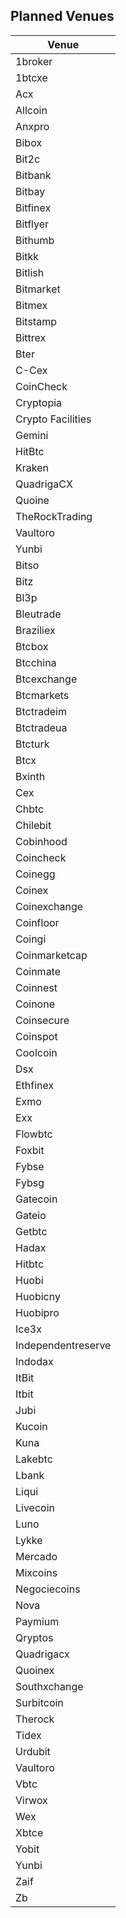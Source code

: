 ## Planned Venues

| Venue              
|--------------------
| 1broker            
| 1btcxe             
| Acx                
| Allcoin            
| Anxpro             
| Bibox              
| Bit2c              
| Bitbank            
| Bitbay             
| Bitfinex           
| Bitflyer           
| Bithumb            
| Bitkk              
| Bitlish            
| Bitmarket          
| Bitmex             
| Bitstamp           
| Bittrex            
| Bter               
| C-Cex              
| CoinCheck          
| Cryptopia          
| Crypto Facilities  
| Gemini             
| HitBtc             
| Kraken             
| QuadrigaCX         
| Quoine             
| TheRockTrading     
| Vaultoro           
| Yunbi              
| Bitso              
| Bitz               
| Bl3p               
| Bleutrade          
| Braziliex          
| Btcbox             
| Btcchina           
| Btcexchange        
| Btcmarkets         
| Btctradeim         
| Btctradeua         
| Btcturk            
| Btcx               
| Bxinth             
| Cex                
| Chbtc              
| Chilebit           
| Cobinhood          
| Coincheck          
| Coinegg            
| Coinex             
| Coinexchange       
| Coinfloor          
| Coingi             
| Coinmarketcap      
| Coinmate           
| Coinnest           
| Coinone            
| Coinsecure         
| Coinspot           
| Coolcoin           
| Dsx                
| Ethfinex           
| Exmo               
| Exx                
| Flowbtc            
| Foxbit             
| Fybse              
| Fybsg              
| Gatecoin           
| Gateio             
| Getbtc             
| Hadax              
| Hitbtc             
| Huobi              
| Huobicny           
| Huobipro           
| Ice3x              
| Independentreserve 
| Indodax            
| ItBit              
| Itbit              
| Jubi               
| Kucoin             
| Kuna               
| Lakebtc            
| Lbank              
| Liqui              
| Livecoin           
| Luno               
| Lykke              
| Mercado            
| Mixcoins           
| Negociecoins       
| Nova               
| Paymium            
| Qryptos            
| Quadrigacx         
| Quoinex            
| Southxchange       
| Surbitcoin         
| Therock            
| Tidex              
| Urdubit            
| Vaultoro           
| Vbtc               
| Virwox             
| Wex                
| Xbtce              
| Yobit              
| Yunbi              
| Zaif               
| Zb                 
